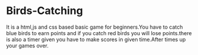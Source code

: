 # Birds-Catching

It is a html,js and css based basic game for beginners.You have to catch blue birds to earn points and if you catch red birds you will lose points.there is also a timer given you  have to make scores in given time.After times up your games over.
